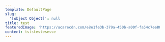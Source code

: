 ```yaml
---
template: DefaultPage
slug:
  '[object Object]': null
title: test
featuredImage: 'https://ucarecdn.com/e8e1fe3b-379a-450b-a00f-fa54c7ee88a4/'
content: tststestesesse
---
```


